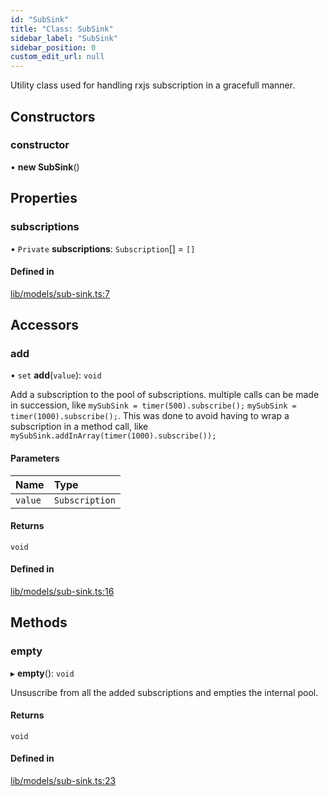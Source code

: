 ```yaml
---
id: "SubSink"
title: "Class: SubSink"
sidebar_label: "SubSink"
sidebar_position: 0
custom_edit_url: null
---
```


Utility class used for handling rxjs subscription in a gracefull manner.

## Constructors

### constructor

• **new SubSink**()

## Properties

### subscriptions

• `Private` **subscriptions**: `Subscription`[] = `[]`

#### Defined in

[lib/models/sub-sink.ts:7](https://github.com/cognizone/ng-cognizone/blob/861cbad/libs/model-utils/src/lib/models/sub-sink.ts#L7)

## Accessors

### add

• `set` **add**(`value`): `void`

Add a subscription to the pool of subscriptions. multiple calls can be made in succession, like
`mySubSink = timer(500).subscribe();`
`mySubSink = timer(1000).subscribe();`.
This was done to avoid having to wrap a subscription in a method call, like
`mySubSink.addInArray(timer(1000).subscribe());`

#### Parameters

| Name | Type |
| :------ | :------ |
| `value` | `Subscription` |

#### Returns

`void`

#### Defined in

[lib/models/sub-sink.ts:16](https://github.com/cognizone/ng-cognizone/blob/861cbad/libs/model-utils/src/lib/models/sub-sink.ts#L16)

## Methods

### empty

▸ **empty**(): `void`

Unsuscribe from all the added subscriptions and empties the internal pool.

#### Returns

`void`

#### Defined in

[lib/models/sub-sink.ts:23](https://github.com/cognizone/ng-cognizone/blob/861cbad/libs/model-utils/src/lib/models/sub-sink.ts#L23)
